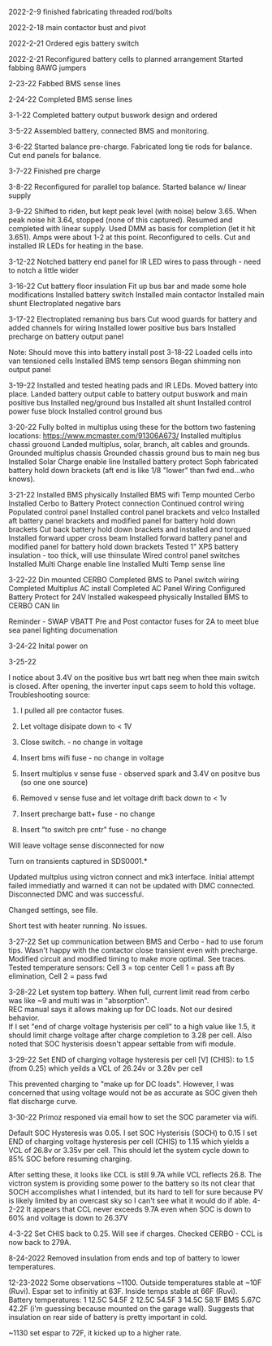 2022-2-9
finished fabricating threaded rod/bolts

2022-2-18
main contactor bust and pivot

2022-2-21
Ordered egis battery switch

2022-2-21
Reconfigured battery cells to planned arrangement
Started fabbing 8AWG jumpers

2-23-22
Fabbed BMS sense lines

2-24-22
Completed BMS sense lines

3-1-22
Completed battery output buswork design and ordered

3-5-22
Assembled battery, connected BMS and monitoring.

3-6-22
Started balance pre-charge.
Fabricated long tie rods for balance.
Cut end panels for balance.

3-7-22
Finished pre charge

3-8-22
Reconfigured for parallel top balance.
Started balance w/ linear supply

3-9-22
Shifted to riden, but kept peak level (with noise) below 3.65.  When peak noise hit 3.64, stopped (none of this captured).
Resumed and completed with linear supply.  Used DMM as basis for completion (let it hit 3.651).  Amps were about 1-2 at this point.
Reconfigured to cells.
Cut and installed IR LEDs for heating in the base.

3-12-22
Notched battery end panel for IR LED wires to pass through - need to notch a little wider

3-16-22
Cut battery floor insulation
Fit up bus bar and made some hole modifications
Installed battery switch
Installed main contactor
Installed main shunt
Electroplated negative bars

3-17-22
Electroplated remaning bus bars
Cut wood guards for battery and added channels for wiring
Installed lower positive bus bars
Installed precharge on battery output panel

Note: Should move this into battery install post
3-18-22
Loaded cells into van
tensioned cells
Installed BMS temp sensors
Began shimming non output panel

3-19-22
Installed and tested heating pads and IR LEDs.
Moved battery into place.
Landed battery output cable to battery output buswork and main positive bus
Installed neg/ground bus
Installed alt shunt
Installed control power fuse block
Installed control ground bus

3-20-22
Fully bolted in multiplus using these for the bottom two fastening locations: https://www.mcmaster.com/91306A673/
Installed multiplus chassi grouond
Landed multiplus, solar, branch, alt cables and grounds.
Grounded multiplus chassis
Grounded chassis ground bus to main neg bus
Installed Solar Charge enable line
Installed battery protect
Soph fabricated battery hold down brackets (aft end is like 1/8 "lower" than fwd end...who knows).



3-21-22
Installed BMS physically
Installed BMS wifi
Temp mounted Cerbo
Installed Cerbo to Battery Protect connection
Continued control wiring
Populated control panel
Installed control panel brackets and velco
Installed aft battery panel brackets and modified panel for battery hold down brackets
Cut back battery hold down brackets and installed and torqued
Installed forward upper cross beam
Installed forward battery panel and modified panel for battery hold down brackets
Tested 1" XPS battery insulation - too thick, will use thinsulate
Wired control panel switches
Installed Multi Charge enable line
Installed Multi Temp sense line

3-22-22
Din mounted CERBO
Completed BMS to Panel switch wiring
Completed Multiplus AC install
Completed AC Panel Wiring
Configured Battery Protect for 24V
Installed wakespeed physically
Installed BMS to CERBO CAN lin

Reminder - SWAP VBATT Pre and Post contactor fuses for 2A to meet blue sea panel lighting documenation

3-24-22
Inital power on

3-25-22

I notice about 3.4V on the positive bus wrt batt neg when thee main switch is closed.  After opening, the inverter input caps seem to hold this voltage.  Troubleshooting source:

1. I pulled all pre contactor fuses.
2. Let voltage disipate down to < 1V
3. Close switch. - no change in voltage
4. Insert bms wifi fuse - no change in voltage
5. Insert multiplus v sense fuse - observed spark and 3.4V on positve bus (so one one source)

6. Removed v sense fuse and let voltage drift back down to < 1v
7. Insert precharge batt+ fuse - no change
8. Insert "to switch pre cntr" fuse - no change

Will leave voltage sense disconnected for now

Turn on transients captured in SDS0001.*


Updated multplus using victron connect and mk3 interface.  Initial attempt failed immediatly and warned it can not be updated with DMC connected.  Disconnected DMC and was successful.

Changed settings, see file.

Short test with heater running.  No issues.

3-27-22
Set up communication between BMS and Cerbo - had to use forum tips.
Wasn't happy with the contactor close transient even with precharge.  Modified circuit and modified timing to make more optimal.  See traces.
Tested temperature sensors:
Cell 3 = top center
Cell 1 = pass aft
By elimination, Cell 2 = pass fwd

3-28-22
Let system top battery.  When full, current limit read from cerbo was like ~9 and multi was in "absorption".  
REC manual says it allows making up for DC loads.  Not our desired behavior.  
If I set "end of charge voltage hysterisis per cell" to a high value like 1.5, it should limit charge voltage after charge completion to 3.28 per cell.  Also noted that SOC hysterisis doesn't appear settable from wifi module.

3-29-22
Set END of charging voltage hysteresis per cell [V] (CHIS): to 1.5 (from 0.25) which yeilds a VCL of 26.24v or 3.28v per cell

This prevented charging to "make up for DC loads".  However, I was concerned that using voltage would not be as accurate as SOC given theh flat discharge curve.

3-30-22
Primoz responed via email how to set the SOC parameter via wifi.

Default SOC Hysteresis was 0.05.
I set SOC Hysterisis (SOCH) to 0.15
I set END of charging voltage hysteresis per cell (CHIS) to 1.15 which yields a VCL of 26.8v or 3.35v per cell.  This should let the system cycle down to 85% SOC before resuming charging.

After setting these, it looks like CCL is still 9.7A while VCL reflects 26.8.  The victron system is providing some power to the battery so its not clear that SOCH accomplishes what I intended, but its hard to tell for sure because PV is likely limited by an overcast sky so I can't see what it would do if able.
4-2-22
It appears that CCL never exceeds 9.7A even when SOC is down to 60% and voltage is down to 26.37V

4-3-22
Set CHIS back to 0.25.  Will see if charges.
Checked CERBO - CCL is now back to 279A.

8-24-2022
Removed insulation from ends and top of battery to lower temperatures.

12-23-2022
Some observations ~1100.  Outside temperatures stable at ~10F (Ruvi).  Espar set to infinitiy at 63F.  Inside temps stable at 66F (Ruvi).  
Battery temperatures:
1   12.5C   54.5F
2   12.5C   54.5F
3   14.5C   58.1F
BMS 5.67C   42.2F (i'm guessing because mounted on the garage wall).  Suggests that insulation on rear side of battery is pretty important in cold.

~1130 set espar to 72F, it kicked up to a higher rate.


